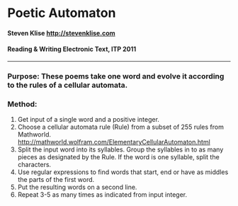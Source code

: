 Poetic Automaton
=====

#### Steven Klise <http://stevenklise.com>
#### Reading & Writing Electronic Text, ITP 2011

----

### Purpose: These poems take one word and evolve it according to the rules of a cellular automata.

### Method:

1. Get input of a single word and a positive integer.
2. Choose a cellular automata rule (Rule)  from a subset of 255 rules from Mathworld. <http://mathworld.wolfram.com/ElementaryCellularAutomaton.html>
3. Split the input word into its syllables. Group the syllables in to as many pieces as designated by the Rule. If the word is one syllable, split the characters.
4. Use regular expressions to find words that start, end or have as middles the parts of the first word.
5. Put the resulting words on a second line.
6. Repeat 3-5 as many times as indicated from input integer.

